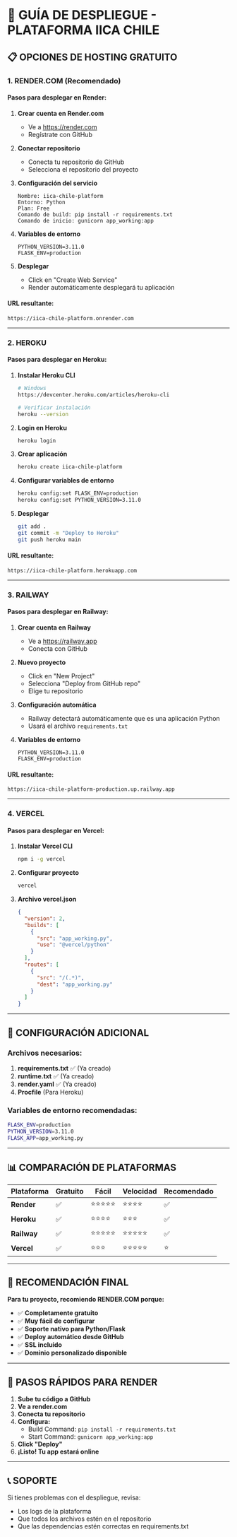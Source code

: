 # 🚀 GUÍA DE DESPLIEGUE - PLATAFORMA IICA CHILE

## 📋 **OPCIONES DE HOSTING GRATUITO**

### **1. RENDER.COM (Recomendado)**

#### **Pasos para desplegar en Render:**

1. **Crear cuenta en Render.com**
   - Ve a https://render.com
   - Regístrate con GitHub

2. **Conectar repositorio**
   - Conecta tu repositorio de GitHub
   - Selecciona el repositorio del proyecto

3. **Configuración del servicio**
   ```
   Nombre: iica-chile-platform
   Entorno: Python
   Plan: Free
   Comando de build: pip install -r requirements.txt
   Comando de inicio: gunicorn app_working:app
   ```

4. **Variables de entorno**
   ```
   PYTHON_VERSION=3.11.0
   FLASK_ENV=production
   ```

5. **Desplegar**
   - Click en "Create Web Service"
   - Render automáticamente desplegará tu aplicación

#### **URL resultante:**
```
https://iica-chile-platform.onrender.com
```

---

### **2. HEROKU**

#### **Pasos para desplegar en Heroku:**

1. **Instalar Heroku CLI**
   ```bash
   # Windows
   https://devcenter.heroku.com/articles/heroku-cli
   
   # Verificar instalación
   heroku --version
   ```

2. **Login en Heroku**
   ```bash
   heroku login
   ```

3. **Crear aplicación**
   ```bash
   heroku create iica-chile-platform
   ```

4. **Configurar variables de entorno**
   ```bash
   heroku config:set FLASK_ENV=production
   heroku config:set PYTHON_VERSION=3.11.0
   ```

5. **Desplegar**
   ```bash
   git add .
   git commit -m "Deploy to Heroku"
   git push heroku main
   ```

#### **URL resultante:**
```
https://iica-chile-platform.herokuapp.com
```

---

### **3. RAILWAY**

#### **Pasos para desplegar en Railway:**

1. **Crear cuenta en Railway**
   - Ve a https://railway.app
   - Conecta con GitHub

2. **Nuevo proyecto**
   - Click en "New Project"
   - Selecciona "Deploy from GitHub repo"
   - Elige tu repositorio

3. **Configuración automática**
   - Railway detectará automáticamente que es una aplicación Python
   - Usará el archivo `requirements.txt`

4. **Variables de entorno**
   ```
   PYTHON_VERSION=3.11.0
   FLASK_ENV=production
   ```

#### **URL resultante:**
```
https://iica-chile-platform-production.up.railway.app
```

---

### **4. VERCEL**

#### **Pasos para desplegar en Vercel:**

1. **Instalar Vercel CLI**
   ```bash
   npm i -g vercel
   ```

2. **Configurar proyecto**
   ```bash
   vercel
   ```

3. **Archivo vercel.json**
   ```json
   {
     "version": 2,
     "builds": [
       {
         "src": "app_working.py",
         "use": "@vercel/python"
       }
     ],
     "routes": [
       {
         "src": "/(.*)",
         "dest": "app_working.py"
       }
     ]
   }
   ```

---

## 🔧 **CONFIGURACIÓN ADICIONAL**

### **Archivos necesarios:**

1. **requirements.txt** ✅ (Ya creado)
2. **runtime.txt** ✅ (Ya creado)
3. **render.yaml** ✅ (Ya creado)
4. **Procfile** (Para Heroku)

### **Variables de entorno recomendadas:**

```bash
FLASK_ENV=production
PYTHON_VERSION=3.11.0
FLASK_APP=app_working.py
```

---

## 📊 **COMPARACIÓN DE PLATAFORMAS**

| Plataforma | Gratuito | Fácil | Velocidad | Recomendado |
|------------|----------|-------|-----------|-------------|
| **Render** | ✅ | ⭐⭐⭐⭐⭐ | ⭐⭐⭐⭐ | ✅ |
| **Heroku** | ✅ | ⭐⭐⭐⭐ | ⭐⭐⭐ | ✅ |
| **Railway** | ✅ | ⭐⭐⭐⭐⭐ | ⭐⭐⭐⭐⭐ | ✅ |
| **Vercel** | ✅ | ⭐⭐⭐ | ⭐⭐⭐⭐⭐ | ⭐ |

---

## 🎯 **RECOMENDACIÓN FINAL**

**Para tu proyecto, recomiendo RENDER.COM porque:**

- ✅ **Completamente gratuito**
- ✅ **Muy fácil de configurar**
- ✅ **Soporte nativo para Python/Flask**
- ✅ **Deploy automático desde GitHub**
- ✅ **SSL incluido**
- ✅ **Dominio personalizado disponible**

---

## 🚀 **PASOS RÁPIDOS PARA RENDER**

1. **Sube tu código a GitHub**
2. **Ve a render.com**
3. **Conecta tu repositorio**
4. **Configura:**
   - Build Command: `pip install -r requirements.txt`
   - Start Command: `gunicorn app_working:app`
5. **Click "Deploy"**
6. **¡Listo! Tu app estará online**

---

## 📞 **SOPORTE**

Si tienes problemas con el despliegue, revisa:
- Los logs de la plataforma
- Que todos los archivos estén en el repositorio
- Que las dependencias estén correctas en requirements.txt
